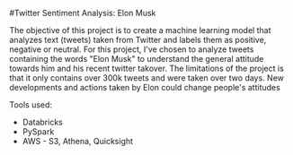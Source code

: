 #Twitter Sentiment Analysis: Elon Musk


The objective of this project is to create a machine learning model that analyzes text (tweets) taken from Twitter and labels them as positive, negative or neutral. For this project, I've chosen to analyze tweets containing the words "Elon Musk" to understand the general attitude towards him and his recent twitter takover. The limitations of the project is that it only contains over 300k tweets and were taken over two days. New developments and actions taken by Elon could change people's attitudes


Tools used:
- Databricks
- PySpark
- AWS - S3, Athena, Quicksight

